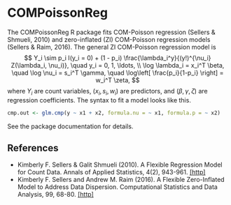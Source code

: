 COMPoissonReg
=============
The COMPoissonReg R package fits COM-Poisson regression (Sellers & Shmueli, 2010) and zero-inflated (ZI) COM-Poisson regression models (Sellers & Raim, 2016). The general ZI COM-Poisson regression model is
$$
Y_i \sim p_i I(y_i = 0) + (1 - p_i) \frac{\lambda_i^y}{(y!)^{\nu_i} Z(\lambda_i, \nu_i)}, \quad y_i = 0, 1, \ldots, \\
\log \lambda_i = x_i^T \beta, \quad
\log \nu_i = s_i^T \gamma, \quad
\log\left[ \frac{p_i}{1-p_i} \right] = w_i^T \zeta,
$$
where $Y_i$ are count variables, $(x_i, s_i, w_i)$ are predictors, and $(\beta, \gamma, \zeta)$ are regression coefficients. The syntax to fit a model looks like this.
```R
cmp.out <- glm.cmp(y ~ x1 + x2, formula.nu = ~ x1, formula.p = ~ x2)
```
See the package documentation for details.

## References
* Kimberly F. Sellers & Galit Shmueli (2010). A Flexible Regression Model for
Count Data. Annals of Applied Statistics, 4(2), 943-961. [[http]](http://projecteuclid.org/euclid.aoas/1280842147)
* Kimberly F. Sellers and Andrew M. Raim (2016). A Flexible Zero-Inflated Model
to Address Data Dispersion. Computational Statistics and Data Analysis, 99,
68-80. [[http]](http://www.sciencedirect.com/science/article/pii/S0167947316000165)